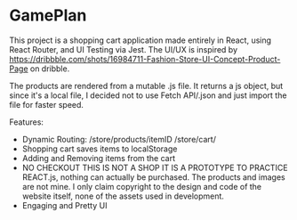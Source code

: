 # GamePlan

This project is a shopping cart application made entirely in React, using React Router, and UI Testing via Jest. The UI/UX is inspired by https://dribbble.com/shots/16984711-Fashion-Store-UI-Concept-Product-Page on dribble.

The products are rendered from a mutable .js file. It returns a js object, but since it's a local file, I decided not to use Fetch API/.json and just import the file for faster speed.

Features:

- Dynamic Routing: /store/products/itemID
  /store/cart/
- Shopping cart saves items to localStorage
- Adding and Removing items from the cart
- NO CHECKOUT THIS IS NOT A SHOP IT IS A PROTOTYPE TO PRACTICE REACT.js, nothing can actually be purchased. The products and images are not mine. I only claim copyright to the design and code of the website itself, none of the assets used in development.
- Engaging and Pretty UI
